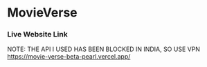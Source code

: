 # MovieVerse
### Live Website Link
NOTE: THE API I USED HAS BEEN BLOCKED IN INDIA, SO USE VPN
https://movie-verse-beta-pearl.vercel.app/
